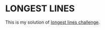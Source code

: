 # LONGEST LINES

This is my solution of [longest lines challenge](https://www.codeeval.com/open_challenges/2/).
